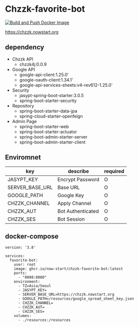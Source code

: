 # Chzzk-favorite-bot

[![Build and Push Docker Image](https://github.com/now-start/chzzk-favorite-bot/actions/workflows/build.yaml/badge.svg)](https://github.com/now-start/chzzk-favorite-bot/actions/workflows/build.yaml)

https://chzzk.nowstart.org

## dependency

- Chzzk API
    - chzzk4j:0.0.9
- Google API
    - google-api-client:1.25.0'
    - google-oauth-client:1.34.1'
    - google-api-services-sheets:v4-rev612-1.25.0'
- Security
    - jasypt-spring-boot-starter:3.0.5
    - spring-boot-starter-security
- Repository
    - spring-boot-starter-data-jpa
    - spring-cloud-starter-openfeign
- Admin Page
    - spring-boot-starter-web
    - spring-boot-starter-actuator
    - spring-boot-admin-starter-server
    - spring-boot-admin-starter-client

## Enviromnet

| key             | describe          | required |
|-----------------|-------------------|----------|
| JASYPT_KEY            | Encrypt Password  | O        |
| SERVER_BASE_URL | Base URL          | O        |
| GOOGLE_PATH            | Google Key        | O        |
| CHZZK_CHANNEL         | Apply Channel     | O        |
| CHZZK_AUT             | Bot Authenticated | O        |
| CHZZK_SES             | Bot Session       | O        |

## docker-compose

```
version: '3.8'

services:
  favorite-bot:
    user: root
    image: ghcr.io/now-start/chzzk-favorite-bot:latest
    ports:
      - "8080:8080"
    environment:
      - TZ=Asia/Seoul
      - JASYPT_KEY=
      - SERVER_BASE_URL=https://chzzk.nowstart.org
      - GOOGLE_PATH=/resources/google_spread_sheet_key.json
      - CHZZK_CHANNEL=
      - CHZZK_AUT=
      - CHZZK_SES=
    volumes:
      - ./resources:/resources
```
